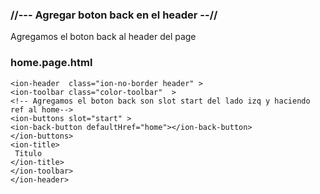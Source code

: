 ### //--- Agregar boton back en el header --//


  Agregamos el boton back al header del page

### home.page.html 

    <ion-header  class="ion-no-border header" >
    <ion-toolbar class="color-toolbar"  >
    <!-- Agregamos el boton back son slot start del lado izq y haciendo ref al home-->
    <ion-buttons slot="start" >
    <ion-back-button defaultHref="home"></ion-back-button>
    </ion-buttons>
    <ion-title>
     Titulo
    </ion-title>
    </ion-toolbar>
    </ion-header>
